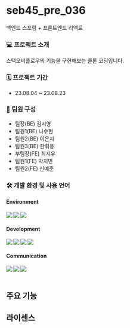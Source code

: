 # seb45_pre_036
백엔드 스프링 + 프론트엔드 리액트

### 💻 프로젝트 소개
스택오버플로우의 기능을 구현해보는 클론 코딩입니다. 

### 🗓 프로젝트 기간
- 23.08.04 ~ 23.08.23

### 👥 팀원 구성
- 팀장(BE) 김시영
- 팀원1(BE) 나수현
- 팀원2(BE) 이은지 
- 팀원3(BE) 한휘용
- 부팀장(FE) 최지우
- 팀원1(FE) 박지민
- 팀원2(FE) 신예준

### 🛠 개발 환경 및 사용 언어
#### Environment
<img align=left src="https://img.shields.io/badge/visualstudiocode-007ACC?style=for-the-badge&logo=visualstudiocode&logoColor=white">
<img align=left src="https://img.shields.io/badge/git-F05032?style=for-the-badge&logo=git&logoColor=white">
<img align=left src="https://img.shields.io/badge/github-181717?style=for-the-badge&logo=github&logoColor=white">

<br>

#### Development
<img align=left src="https://img.shields.io/badge/javascript-F7DF1E?style=for-the-badge&logo=javascript&logoColor=black"> 
<img align=left src="https://img.shields.io/badge/java-007396?style=for-the-badge&logo=java&logoColor=white">
<img align=left src="https://img.shields.io/badge/react-61DAFB?style=for-the-badge&logo=react&logoColor=black"> 
<img align=left src="https://img.shields.io/badge/spring-6DB33F?style=for-the-badge&logo=spring&logoColor=white"> 

<br>

#### Communication
<img align=left src="https://img.shields.io/badge/discord-5865F2?style=for-the-badge&logo=discord&logoColor=white">
<img align=left src="https://img.shields.io/badge/notion-000000?style=for-the-badge&logo=notion&logoColor=white">
<img align=left src="https://img.shields.io/badge/zoom-2D8CFF?style=for-the-badge&logo=zoom&logoColor=white">

<br>
<br>

## 주요 기능


## 라이센스

